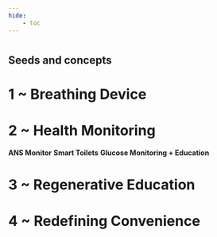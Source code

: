 ```yaml
---
hide:
    - toc
---
```

#
## Seeds and concepts

# **1 ~ Breathing Device**

# **2 ~ Health Monitoring**
**ANS Monitor**
**Smart Toilets**
**Glucose Monitoring + Education**

# **3 ~ Regenerative Education**

# **4 ~ Redefining Convenience**
